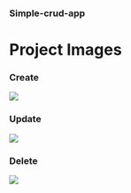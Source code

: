 ### Simple-crud-app

# Project Images

### Create
![](https://i.ibb.co/W3S02dW/1.jpg)
### Update
![](https://i.ibb.co/zFxB60g/2.jpg)
### Delete
![](https://i.ibb.co/SJQ363t/3.jpg)

